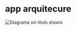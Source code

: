 # app arquitecure 
![Diagrama sin título drawio](https://user-images.githubusercontent.com/114703394/231842767-3f7d7360-e171-4c35-ab65-4555b32584c5.png)

